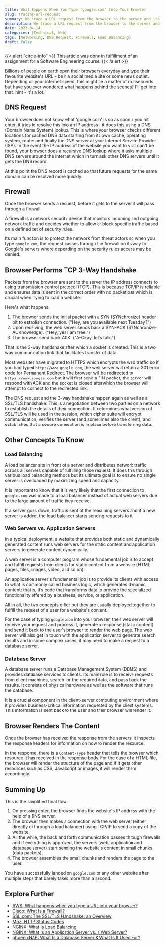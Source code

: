 ```yaml
---
title: What Happens When You Type 'google.com' Into Your Browser
slug: tracing-url-request
summary: We trace a URL request from the browser to the server and its rendering.
description: We trace a URL request from the browser to the server and its rendering. 
date: 2023-04-14
categories: [Technical, Web]
tags: [Networking, DNS Request, Firewall, Load Balancing]
draft: false
---
```


{{< alert "circle-info" >}}
This article was done in fulfillment of an assignment for a Software Engineering course.
{{< /alert >}}

Billions of people on earth open their browsers everyday and type their favourite website's URL - be it a social media site or some news outlet. Depending on your internet speed, this might be a matter of milliseconds but have you ever wondered what happens behind the scenes? I'll get into that, hint - it's a lot.

## DNS Request

Your browser does not know what 'google.com' is so as soon a you hit enter, it tries to resolve this into an IP address - it does this using a DNS (Domain Name System) lookup. This is where your browser checks different locations for cached DNS data starting from its own cache, operating system, router and finally the DNS server at your Internet Service Provider (ISP). In the event the IP address of the website you want to visit can't be found, your browser does a recursive DNS lookup where it asks multiple DNS servers around the internet which in turn ask other DNS servers until it gets the DNS record. 

At this point the DNS record is cached so that future requests for the same domain can be resolved more quickly.

## Firewall

Once the browser sends a request, before it gets to the server it will pass through a firewall.

A firewall is a network security device that monitors incoming and outgoing network traffic and decides whether to allow or block specific traffic based on a defined set of security rules.

Its main function is to protect the network from threat actors so when you type `google.com`, the request passes through the firewall on its way to Google's servers where depending on the security rules access may be denied. 

## Browser Performs TCP 3-Way Handshake

Packets from the browser are sent to the server the IP address connects to using transmission control protocol (TCP). This is because TCP/IP is reliable and ensures data is sent in the correct order with no packetloss which is crucial when trying to load a website. 

Here's what happens:

1. The browser sends the initial packet with a SYN (SYNchronize) header bit to establish connection. ("Hey, are you available next Tuesday?") 
2. Upon receiving, the web server sends back a SYN-ACK (SYNchronize-ACKnowledge). ("Hey, yes I am free.")
3. The browser send back ACK. ("A-Okay, let's talk.")

That is the 3-way handshake after which a socket is created. This is a two way communication link that facilitates transfer of data.

Most websites have migrated to HTTPS which encrypts the web traffic so if you had typed `http://www.google.com`, the web server will return a 301 error code for Permanent Redirect. The browser will be redirected to `https://www.google.com` but it will first send a FIN packet, the server will respond with ACK and the socket is closed afterwhich the browser will attempt to connect to the redirected link.

The DNS request and the 3-way handshake happen again as well as a SSL/TLS handshake. This is a negotiation between two parties on a network to establish the details of their connection. It determines what version of SSL/TLS will be used in the session, which cipher suite will encrypt communication, verifies the server (and sometimes also the client), and establishes that a secure connection is in place before transferring data.

## Other Concepts To Know
### Load Balancing

A load balancer sits in front of a server and distributes network traffic across all servers capable of fulfilling those request. It does this through various load balancing methods but its ultimate goal is to ensure no single server is overloaded by maximizing speed and capacity.

It is important to know that it is very likely that the first connection to `google.com` was made to a load balancer instead of actual web servers due to the large amount of traffic they receive. 

If a server goes down, traffic is sent ot the remaining servers and if a new server is added, the load balancer starts sending requests to it.

### Web Servers vs. Application Servers

In a typical deployment, a website that provides both static and dynamically generated content runs web servers for the static content and application servers to generate content dynamically. 

A web server is a computer program whose fundamental job is to accept and fulfill requests from clients for static content from a website (HTML pages, files, images, video, and so on).

An application server's fundamental job is to provide its clients with access to what is commonly called business logic, which generates dynamic content; that is, it’s code that transforms data to provide the specialized functionality offered by a business, service, or application. 

All in all, the two concepts differ but they are usually deployed together to fulfill the request of a user for a website's content.

For the case of typing `google.com` into your browser, their web server will receive your request and process it, generate a response (static content) and send it back to the user's browser to render the web page. The web server will also get in touch with the application server to generate search results and in some complex cases, it may need to make a request to a database server.

### Database Server

A database server runs a Database Management System (DBMS) and provides database services to clients. Its main role is to receive requests from client machines, search for the required data, and pass back the results. It consists of physical hardware as well as the software that runs the database. 

It is a crucial component in the client-server computing environment where it provides business-critical information requested by the client systems. This information is sent back to the user and their browser will render it. 

## Browser Renders The Content

Once the browser has received the response from the servers, it inspects the response headers for information on how to render the resource.

In the response, there is a `Content-Type` header that tells the browser which resource it has received in the response body. For the case of a HTML file, the browser will render the structure of the page and if it gets other resources such as CSS, JavaScript or images, it will render them accordingly. 

## Summing Up

This is the simplified final flow:
1. On pressing enter, the browser finds the website's IP address with the help of a DNS server.
2. The browser then makes a connection with the web server (either directly or through a load balancer) using TCP/IP to send a copy of the website.
3. All the while, the back and forth communication passes through firewalls and if everything is approved, the servers (web, application and database server) start sending the website's content in small chunks (data packets).
4. The browser assembles the small chunks and renders the page to the user. 

You have successfully landed on `google.com` or any other website after multiple steps that barely takes more than a second.

## Explore Further 

- [AWS: What happens when you type a URL into your browser?](https://aws.amazon.com/blogs/mobile/what-happens-when-you-type-a-url-into-your-browser/)
- [Cisco: What Is a Firewall?](https://www.cisco.com/c/en/us/products/security/firewalls/what-is-a-firewall.html)
- [SSL.com: The SSL/TLS Handshake: an Overview](https://www.ssl.com/article/ssl-tls-handshake-overview/)
- [Moz: HTTP Status Codes](https://moz.com/learn/seo/http-status-codes)
- [NGINX: What Is Load Balancing](https://www.nginx.com/resources/glossary/load-balancing/)
- [NGINX: What Is an Application Server vs. a Web Server?](https://www.nginx.com/resources/glossary/application-server-vs-web-server/)
- [phoenixNAP: What Is a Database Server & What Is It Used For?](https://phoenixnap.com/kb/what-is-a-database-server)
